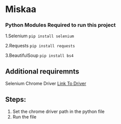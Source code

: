 # Miskaa

### Python Modules Required to run this project

1.Selenium ```pip install selenium```

2.Requests ```pip install requests```

3.BeautifulSoup ```pip install bs4```

## Additional requiremnts

Selenium Chrome Driver <a href="https://chromedriver.chromium.org/downloads"> Link To Driver </a>

## Steps:
1. Set the chrome driver path in the python file
2. Run the file
